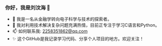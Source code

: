### 你好，我是刘汶海 👋

- 🌱 我是一名从金融学转向电子科学与技术的探索者。
- 🤔 我对利用技术解决复杂问题充满热情，目前正专注于学习C语言和Python。
- 📫 如何联系我: 2258351862@qq.com
- ✨ 这个GitHub是我记录学习代码、分享个人项目的地方。欢迎关注！
